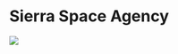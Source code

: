 # Sierra Space Agency

![](https://raw.githubusercontent.com/SierraSpaceAgency/ssa-front/master/public/ssa-preview.png)
